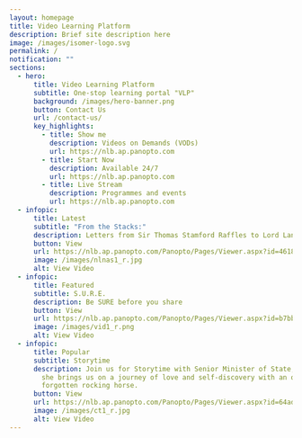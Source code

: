```yaml
---
layout: homepage
title: Video Learning Platform
description: Brief site description here
image: /images/isomer-logo.svg
permalink: /
notification: ""
sections:
  - hero:
      title: Video Learning Platform
      subtitle: One-stop learning portal "VLP"
      background: /images/hero-banner.png
      button: Contact Us
      url: /contact-us/
      key_highlights:
        - title: Show me
          description: Videos on Demands (VODs)
          url: https://nlb.ap.panopto.com
        - title: Start Now
          description: Available 24/7
          url: https://nlb.ap.panopto.com
        - title: Live Stream
          description: Programmes and events
          url: https://nlb.ap.panopto.com
  - infopic:
      title: Latest
      subtitle: "From the Stacks:"
      description: Letters from Sir Thomas Stamford Raffles to Lord Lansdowne
      button: View
      url: https://nlb.ap.panopto.com/Panopto/Pages/Viewer.aspx?id=461865bf-3321-4156-b075-ad2c004465ed
      image: /images/nlnas1_r.jpg
      alt: View Video
  - infopic:
      title: Featured
      subtitle: S.U.R.E.
      description: Be SURE before you share
      button: View
      url: https://nlb.ap.panopto.com/Panopto/Pages/Viewer.aspx?id=b7bbb342-b667-4185-b126-ad19000fdbdb
      image: /images/vid1_r.png
      alt: View Video
  - infopic:
      title: Popular
      subtitle: Storytime
      description: Join us for Storytime with Senior Minister of State, Sim Ann, as
        she brings us on a journey of love and self-discovery with an old
        forgotten rocking horse.
      button: View
      url: https://nlb.ap.panopto.com/Panopto/Pages/Viewer.aspx?id=64ad64b6-8045-4d53-9da3-ad3a00a2a984
      image: /images/ct1_r.jpg
      alt: View Video
---
```

